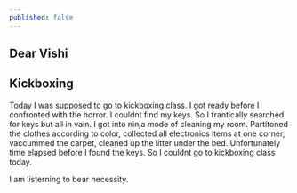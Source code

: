 ```yaml
---
published: false
---
```

## Dear Vishi

## Kickboxing

Today I was supposed to go to kickboxing class. I got ready before I confronted with the horror. I couldnt find my keys. So I frantically searched for keys but all in vain. I got into ninja mode of cleaning my room. Partitoned the clothes according to color, collected all electronics items at one corner, vaccummed the carpet, cleaned up the litter under the bed. Unfortunately time elapsed before I found the keys. So I couldnt go to kickboxing class today.  



I am listerning to bear necessity.
